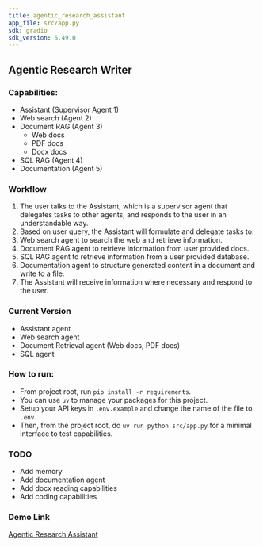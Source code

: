 ```yaml
---
title: agentic_research_assistant
app_file: src/app.py
sdk: gradio
sdk_version: 5.49.0
---
```

## Agentic Research Writer

### Capabilities:

- Assistant (Supervisor Agent 1)
- Web search (Agent 2)
- Document RAG (Agent 3)
  - Web docs
  - PDF docs
  - Docx docs
- SQL RAG (Agent 4)
- Documentation (Agent 5)

### Workflow

1. The user talks to the Assistant, which is a supervisor agent that delegates tasks to other agents, and responds to the user in an understandable way.
2. Based on user query, the Assistant will formulate and delegate tasks to:
3. Web search agent to search the web and retrieve information.
4. Document RAG agent to retrieve information from user provided docs.
5. SQL RAG agent to retrieve information from a user provided database.
6. Documentation agent to structure generated content in a document and write to a file.
7. The Assistant will receive information where necessary and respond to the user.

### Current Version

- Assistant agent
- Web search agent
- Document Retrieval agent (Web docs, PDF docs)
- SQL agent

### How to run:

- From project root, run ``pip install -r requirements``.
- You can use ``uv`` to manage your packages for this project.
- Setup your API keys in ``.env.example`` and change the name of the file to ``.env``.
- Then, from the project root, do ``uv run python src/app.py`` for a minimal interface to test capabilities.

### TODO

- Add memory
- Add documentation agent
- Add docx reading capabilities
- Add coding capabilities

### Demo Link
[Agentic Research Assistant](https://samsrivat-agentic-research-assistant.hf.space)
